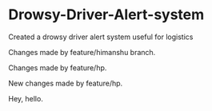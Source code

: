 # Drowsy-Driver-Alert-system
Created a drowsy driver alert system useful for logistics

Changes made by feature/himanshu branch.

Changes made by feature/hp.

New changes made by feature/hp.

Hey, hello.
